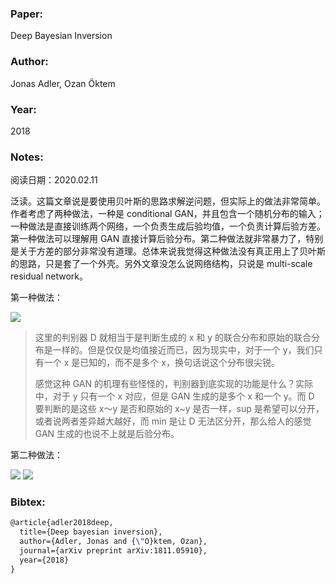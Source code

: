 ### Paper:

Deep Bayesian Inversion

### Author:

Jonas Adler, Ozan Öktem

### Year:

2018

### Notes:

阅读日期：2020.02.11

泛读。这篇文章说是要使用贝叶斯的思路求解逆问题，但实际上的做法非常简单。作者考虑了两种做法，一种是 conditional GAN，并且包含一个随机分布的输入；一种做法是直接训练两个网络，一个负责生成后验均值，一个负责计算后验方差。第一种做法可以理解用 GAN 直接计算后验分布。第二种做法就非常暴力了，特别是关于方差的部分非常没有道理。总体来说我觉得这种做法没有真正用上了贝叶斯的思路，只是套了一个外壳。另外文章没怎么说网络结构，只说是 multi-scale residual network。

第一种做法：

<img src="http://latex.codecogs.com/svg.latex? \theta^{*} \in \underset{\theta \in \Theta}{\arg \min }\left\{\sup _{\phi \in \Phi} \mathbb{E}_{(x, y) \sim \mu}\left[\mathrm{D}_{\phi}(\mathrm{x}, \mathrm{y})-\mathbb{E}_{\mathrm{z} \sim \eta}\left[\mathrm{D}_{\phi}\left(\mathrm{G}_{\theta}(\mathrm{z}, \mathrm{y}), \mathrm{y}\right)\right]\right\}\right." border="0"/>

> 这里的判别器 D 就相当于是判断生成的 x 和 y 的联合分布和原始的联合分布是一样的。但是仅仅是均值接近而已，因为现实中，对于一个 y，我们只有一个 x 是已知的，而不是多个 x，换句话说这个分布很尖锐。
>
> 感觉这种 GAN 的机理有些怪怪的，判别器到底实现的功能是什么？实际中，对于 y 只有一个 x 对应，但是 GAN 生成的是多个 x 和一个 y。而 D 要判断的是这些 x～y 是否和原始的 x~y 是否一样，sup 是希望可以分开，或者说两者差异越大越好，而 min 是让 D 无法区分开，那么给人的感觉 GAN 生成的也说不上就是后验分布。

第二种做法：

<img src="http://latex.codecogs.com/svg.latex? \theta^{*} \in \underset{\theta}{\arg \min }\left\{\mathbb{E}_{(x, y) \sim \mu}\left[\left\|x-\mathcal{T}_{\theta}^{\dagger}(y)\right\|_{X}^{2}\right]\right\}" border="0"/>

<img src="http://latex.codecogs.com/svg.latex? \phi^{*} \in \underset{\phi}{\arg \min }\left\{\mathbb{E}_{(x, y) \sim \mu}\left[\left\|\mathrm{h}_{\phi}(\mathrm{y})-\left(\mathrm{x}-\mathcal{T}_{\theta^{*}}^{\dagger}(\mathrm{y})\right)^{2}\right\|_{X}^{2}\right]\right\}" border="0"/>

### Bibtex:

```latex
@article{adler2018deep,
  title={Deep bayesian inversion},
  author={Adler, Jonas and {\"O}ktem, Ozan},
  journal={arXiv preprint arXiv:1811.05910},
  year={2018}
}
```

